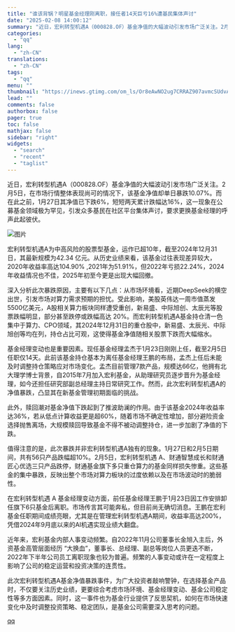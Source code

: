 ```yaml
---
title: "谁该背锅？明星基金经理刚离职，接任者14天巨亏16%遭基民集体声讨"
date: "2025-02-08 14:00:12"
summary: "近日，宏利转型机遇A（000828.OF）基金净值的大幅波动引发市场广泛关注。2月5日，在市场行情整..."
categories:
  - "qq"
lang:
  - "zh-CN"
translations:
  - "zh-CN"
tags:
  - "qq"
menu: ""
thumbnail: "https://inews.gtimg.com/om_ls/Or8eAwNO2ug7CRRAZ907avmcSUdvAYDqqmIVmpOyVg-K0AA_640360/0"
lead: ""
comments: false
authorbox: false
pager: true
toc: false
mathjax: false
sidebar: "right"
widgets:
  - "search"
  - "recent"
  - "taglist"
---
```


近日，宏利转型机遇A（000828.OF）基金净值的大幅波动引发市场广泛关注。2月5日，在市场行情整体表现尚可的情况下，该基金净值却单日暴跌10.07%。而在此之前，1月27日其净值已下跌6%，短短两天累计跌幅达16%，这一现象在公募基金领域极为罕见，引发众多基民在社区平台集体声讨，要求更换基金经理的呼声此起彼伏。

![图片](https://inews.gtimg.com/om_bt/OAMyq8ZgwMTizXdlr1tGV1kZ9vak3kL5OVEXbEI5pa7_EAA/641)

宏利转型机遇A为中高风险的股票型基金，运作已超10年，截至2024年12月31日，其最新规模为42.34 亿元。从历史业绩来看，该基金过往表现差异较大，2020年收益率高达104.90% ,2021年为51.91%，但2022年亏损22.24%，2024年收益情况也不佳，2025年初至今更是出现大幅回撤。

深入分析此次暴跌原因，主要有以下几点：从市场环境看，近期DeepSeek的横空出世，引发市场对算力需求预期的担忧。受此影响，美股英伟达一周市值蒸发5500亿美元，A股相关算力板块同样遭受重创，新易盛、中际旭创、太辰光等股票跌幅明显，部分甚至跌停或跌幅高达 20%。而宏利转型机遇A基金持仓清一色集中于算力、CPO领域，其2024年12月31日的重仓股中，新易盛、太辰光、中际旭创等均在列，持仓占比可观，这使得基金净值随相关股票下跌而大幅缩水。

基金经理变动也是重要因素。现任基金经理孟杰于1月23日刚刚上任，截至2月5日任职仅14天。此前该基金持仓基本为离任基金经理王鹏的布局，孟杰上任后未能及时调整持仓策略应对市场变化。孟杰目前管理7款产品，规模达66亿，他拥有北大理学博士背景，自2015年7月加入宏利基金，从助理研究员逐步晋升为基金经理，如今还担任研究部副总经理主持日常研究工作。然而，此次宏利转型机遇A的净值暴跌，凸显其在新基金管理初期面临的挑战。

此外，赎回潮对基金净值下跌起到了推波助澜的作用。由于该基金2024年收益率达36%，若从低点计算收益更是超60%，随着市场不确定性增加，部分避险资金选择抛售离场，大规模赎回导致基金不得不被动调整持仓，进一步加剧了净值的下跌。

值得注意的是，此次暴跌并非宏利转型机遇A独有的现象。1月27日和2月5日期间，共有56只产品跌幅超10%。2月5日，宏利转型机遇 A、财通智慧成长和财通匠心优选三只产品跌停，财通基金旗下多只重仓算力的基金同样损失惨重。这些基金的集中暴跌，反映出整个市场对算力板块的过度依赖以及在市场波动时的脆弱性。

在宏利转型机遇 A 基金经理变动方面，前任基金经理王鹏于1月23日因工作安排卸任旗下6只基金后离职。市场传言其可能奔私，但目前尚无确切消息。王鹏在宏利基金任职期间成绩亮眼，尤其是在管理宏利转型机遇A期间，收益率高达200%，凭借2024年9月底以来的AI机遇实现业绩大翻盘。

近年来，宏利基金内部人事变动频繁。自2022年11月公司董事长金旭入主后，外资基金高管层面经历 “大换血”，董事长、总经理、副总等岗位人员更迭不断，2022年下半年公司员工离职现象也较为普遍。频繁的人事变动或许在一定程度上影响了公司的稳定运营和投资决策的连贯性。

此次宏利转型机遇A基金净值暴跌事件，为广大投资者敲响警钟，在选择基金产品时，不仅要关注历史业绩，更要综合考虑市场环境、基金经理变动、基金公司稳定性等多方面因素。同时，这一事件也为基金行业提供了反思契机，如何在市场快速变化中及时调整投资策略、稳定团队，是基金公司需要深入思考的问题。

[qq](https://new.qq.com/rain/a/20250208A04GOF00)
